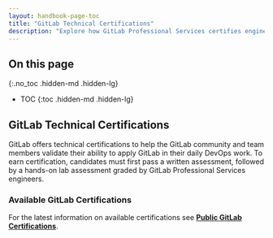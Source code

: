 ```yaml
---
layout: handbook-page-toc
title: "GitLab Technical Certifications"
description: "Explore how GitLab Professional Services certifies engineers to validate their readiness to deliver Consulting Services offerings."
---
```


## On this page
{:.no_toc .hidden-md .hidden-lg}

- TOC
{:toc .hidden-md .hidden-lg}

## GitLab Technical Certifications

GitLab offers technical certifications to help the GitLab community and team members validate their ability to apply GitLab in their daily DevOps work. To earn certification, candidates must first pass a written assessment, followed by a hands-on lab assessment graded by GitLab Professional Services engineers.

### Available GitLab Certifications

For the latest information on available certifications see **[Public GitLab Certifications](/learn/certifications/public)**.
